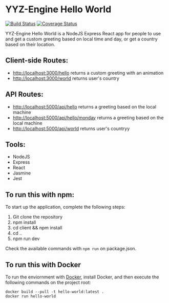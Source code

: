 # YYZ-Engine Hello World 
[![Build Status](https://travis-ci.org/YYZ-Engine/hello-world.svg?branch=master)](https://travis-ci.org/YYZ-Engine/hello-world)
[![Coverage Status](https://coveralls.io/repos/github/YYZ-Engine/hello-world/badge.svg?branch=master)](https://coveralls.io/github/YYZ-Engine/hello-world?branch=master)

YYZ-Engine Hello World is a NodeJS Express React app for people to use and get a custom greeting based on local time and day, or get a country based on their location.

## Client-side Routes:
* [http://localhost:3000/hello](Hello) returns a custom greeting with an animation
* [http://localhost:3000/world](World) returns user's country

## API Routes: 
* [http://localhost:5000/api/hello](Hello) returns a greeting based on the local machine
* [http://localhost:5000/api/hello/monday](Hello/weekday) returns a greeting based on the local machine
* [http://localhost:5000/api/world](World) returns user's countryy

## Tools:
* NodeJS
* Express
* React
* Jasmine
* Jest

## To run this with npm:
To start up the application, complete the following steps:

1. Git clone the repository
2. npm install
3. cd client && npm install
4. cd ..
5. npm run dev

Check the available commands with `npm run` on package.json.

## To run this with Docker
To run the enviornment with [Docker](https://docs.docker.com/), install Docker, and then execute the following commands on the project root:

```
docker build --pull -t hello-world:latest .
docker run hello-world
```
